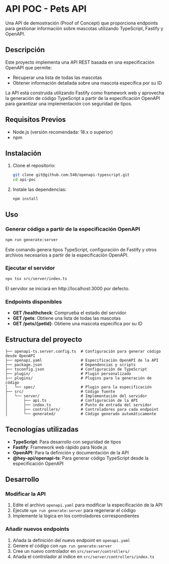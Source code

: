 # API POC - Pets API

Una API de demostración (Proof of Concept) que proporciona endpoints para gestionar información sobre mascotas utilizando TypeScript, Fastify y OpenAPI.

## Descripción

Este proyecto implementa una API REST basada en una especificación OpenAPI que permite:

- Recuperar una lista de todas las mascotas
- Obtener información detallada sobre una mascota específica por su ID

La API está construida utilizando Fastify como framework web y aprovecha la generación de código TypeScript a partir de la especificación OpenAPI para garantizar una implementación con seguridad de tipos.

## Requisitos Previos

- Node.js (versión recomendada: 18.x o superior)
- npm

## Instalación

1. Clone el repositorio:

   ```bash
   git clone git@github.com:540/openapi-typescript.git
   cd api-poc
   ```

2. Instale las dependencias:
   ```bash
   npm install
   ```

## Uso

### Generar código a partir de la especificación OpenAPI

```bash
npm run generate:server
```

Este comando genera tipos TypeScript, configuración de Fastify y otros archivos necesarios a partir de la especificación OpenAPI.

### Ejecutar el servidor

```bash
npx tsx src/server/index.ts
```

El servidor se iniciará en http://localhost:3000 por defecto.

### Endpoints disponibles

- **GET /healthcheck**: Comprueba el estado del servidor
- **GET /pets**: Obtiene una lista de todas las mascotas
- **GET /pets/{petId}**: Obtiene una mascota específica por su ID

## Estructura del proyecto

```
├── openapi-ts.server.config.ts  # Configuración para generar código desde OpenAPI
├── openapi.yaml                 # Especificación OpenAPI de la API
├── package.json                 # Dependencias y scripts
├── tsconfig.json                # Configuración de TypeScript
├── plugin/                      # Plugin personalizado
├── plugins/                     # Plugins para la generación de código
│   └── spec/                    # Plugin para la especificación
├── src/                         # Código fuente
│   └── server/                  # Implementación del servidor
│       ├── api.ts               # Configuración de la API
│       ├── index.ts             # Punto de entrada del servidor
│       ├── controllers/         # Controladores para cada endpoint
│       └── generated/           # Código generado automáticamente
```

## Tecnologías utilizadas

- **TypeScript**: Para desarrollo con seguridad de tipos
- **Fastify**: Framework web rápido para Node.js
- **OpenAPI**: Para la definición y documentación de la API
- **@hey-api/openapi-ts**: Para generar código TypeScript desde la especificación OpenAPI

## Desarrollo

### Modificar la API

1. Edite el archivo `openapi.yaml` para modificar la especificación de la API
2. Ejecute `npm run generate:server` para regenerar el código
3. Implemente la lógica en los controladores correspondientes

### Añadir nuevos endpoints

1. Añada la definición del nuevo endpoint en `openapi.yaml`
2. Genere el código con `npm run generate:server`
3. Cree un nuevo controlador en `src/server/controllers/`
4. Añada el controlador al índice en `src/server/controllers/index.ts`
